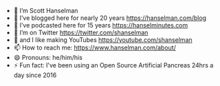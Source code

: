 - 🔭 I’m Scott Hanselman
- 🌱 I’ve blogged here for nearly 20 years https://hanselman.com/blog
- 👯 I’ve podcasted here for 15 years https://hanselminutes.com
- 🤔 I’m on Twitter https://twitter.com/shanselman
- 💬 and I like making YouTubes https://youtube.com/shanselman
- 📫 How to reach me: https://www.hanselman.com/about/
- 😄 Pronouns: he/him/his
- ⚡ Fun fact: I've been using an Open Source Artificial Pancreas 24hrs a day since 2016
